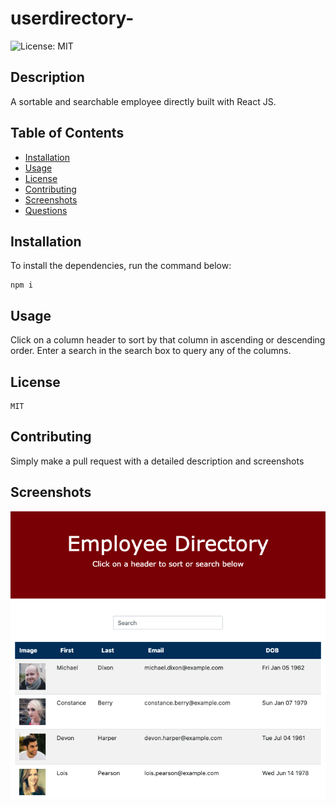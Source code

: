# userdirectory-

![License: MIT](https://img.shields.io/badge/License-MIT-blue.svg)

## Description

A sortable and searchable employee directly built with React JS.

## Table of Contents

- [Installation](#installation)
- [Usage](#usage)
- [License](#license)
- [Contributing](#contributing)
- [Screenshots](#screenshots)
- [Questions](#questions)

## Installation

To install the dependencies, run the command below:

```
npm i
```

## Usage

Click on a column header to sort by that column in ascending or descending order. Enter a search in the search box to query any of the columns.

## License

```
MIT
```

## Contributing

Simply make a pull request with a detailed description and screenshots

## Screenshots

![Home Page](/public/screenshot1.png)
